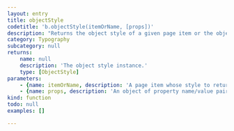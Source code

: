 ```yaml
---
layout: entry
title: objectStyle
codetitle: 'b.objectStyle(itemOrName, [props])'
description: "Returns the object style of a given page item or the object style with the given name. If an\nobject style of the given name does not exist, it gets created. Optionally a props object of\nproperty name/value pairs can be used to set the object style's properties."
category: Typography
subcategory: null
returns:
    name: null
    description: 'The object style instance.'
    type: [ObjectStyle]
parameters:
    - {name: itemOrName, description: 'A page item whose style to return or the name of the object style to return.', optional: false, type: [PageItem, String]}
    - {name: props, description: 'An object of property name/value pairs to set the style''s properties.', optional: true, type: [Object]}
kind: function
todo: null
examples: []

---
```

